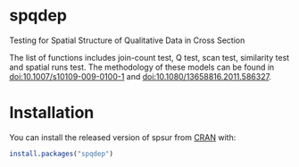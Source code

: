 # spqdep
Testing for Spatial Structure of Qualitative Data in Cross Section

The list of functions includes join-count test, Q test, scan test, similarity test and spatial runs test. The methodology of these models can be found in <doi:10.1007/s10109-009-0100-1> and <doi:10.1080/13658816.2011.586327>.

# Installation

You can install the released version of spsur from
[CRAN](https://CRAN.R-project.org) with:

``` r
install.packages("spqdep")
